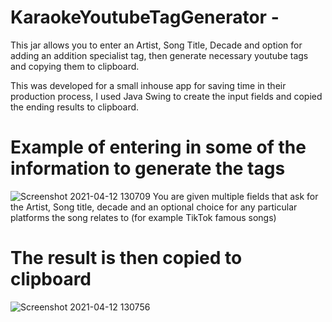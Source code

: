 # KaraokeYoutubeTagGenerator - 
This jar allows you to enter an Artist, Song Title, Decade and option for adding an addition specialist tag, then generate necessary youtube tags and copying them to clipboard.

This was developed for a small inhouse app for saving time in their production process, I used Java Swing to create the input fields and copied the ending results to clipboard.

# Example of entering in some of the information to generate the tags
![Screenshot 2021-04-12 130709](https://user-images.githubusercontent.com/43652359/114392028-239cb300-9b90-11eb-998b-9c9fdd072195.png)
You are given multiple fields that ask for the Artist, Song title, decade and an optional choice for any particular platforms the song relates to (for example TikTok famous songs)

# The result is then copied to clipboard
![Screenshot 2021-04-12 130756](https://user-images.githubusercontent.com/43652359/114392037-27c8d080-9b90-11eb-9f93-f56f7412edb2.png)
